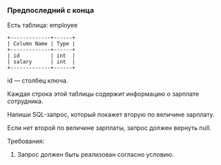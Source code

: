 
### Предпоследний с конца

Есть таблица: employee
```
+-------------+------+
| Column Name | Type |
+-------------+------+
| id          | int  |
| salary      | int  |
+-------------+------+
```
id — столбец ключа.

Каждая строка этой таблицы содержит информацию о зарплате сотрудника.

Напиши SQL-запрос, который покажет вторую по величине зарплату.

Если нет второй по величине зарплаты, запрос должен вернуть null.

Требования:
1.	Запрос должен быть реализован согласно условию.
